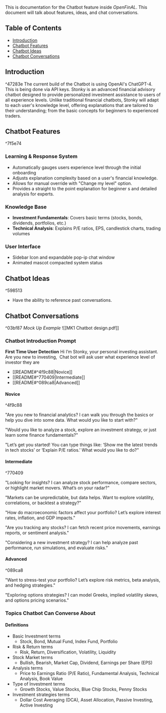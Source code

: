 This is documentation for the Chatbot feature inside *OpenFinAL*. This document will talk about features, ideas, and chat conversations. 
## Table of Contents
- [Introduction](#Introduction)
- [Chatbot Features](#https://github.com/Cipher-gg/OpenFinAL-Fork/blob/main/documentation/readme.md#chatbot-features)
- [Chatbot Ideas](#ChatbotIdeas)
- [Chatbot Conversations](#ChatbotConversations)

## Introduction
^47283e
The current build of the Chatbot is using OpenAI's ChatGPT-4. This is being done via API keys. Stonky is an advanced financial advisory chatbot designed to provide personalized investment assistance to users of all experience levels. Unlike traditional financial chatbots, Stonky will adapt to each user's knowledge level, offering explanations that are tailored to their understanding; from the basic concepts for beginners to experienced traders. 
## Chatbot Features
^7f5e74
### Learning & Response System
- Automatically gauges users experience level through the initial onboarding 
- Adjusts explanation complexity based on a user's financial knowledge. 
- Allows for manual override with "Change my level" option.
- Provides a straight to the point explanation for beginner s and detailed analysis for experts. 
### Knowledge Base
- **Investment Fundamentals**: Covers basic terms (stocks, bonds, dividends, portfolios, etc.)
- **Technical Analysis**: Explains P/E ratios, EPS, candlestick charts, trading volumes
### User Interface
- Sidebar Icon and expandable pop-ip chat window
- Animated mascot compacted system status
## Chatbot Ideas
^598513
- Have the ability to reference past conversations.
## Chatbot Conversations
^03bf87
*Mock Up Example*
![[MK1 Chatbot design.pdf]]
### Chatbot Introduction Prompt
**First Time User Detection**
Hi I’m Stonky, your personal investing assistant. Are you new to investing, 
Chat bot will ask user what experience level of investor they are
- [[README#^4f9c88|Novice]]
- [[README#^770409|Intermediate]] 
- [[README#^089ca8|Advanced]]
#### Novice 
^4f9c88

"Are you new to financial analytics? I can walk you through the basics or help you dive into some data. What would you like to start with?"  

"Would you like to analyze a stock, explore an investment strategy, or just learn some finance fundamentals?"  

"Let’s get you started! You can type things like: ‘Show me the latest trends in tech stocks’ or ‘Explain P/E ratios.’ What would you like to do?"

#### Intermediate 
^770409

"Looking for insights? I can analyze stock performance, compare sectors, or highlight market movers. What’s on your radar?"

"Markets can be unpredictable, but data helps. Want to explore volatility, correlations, or backtest a strategy?"

"How do macroeconomic factors affect your portfolio? Let’s explore interest rates, inflation, and GDP impacts."

"Are you tracking any stocks? I can fetch recent price movements, earnings reports, or sentiment analysis."

"Considering a new investment strategy? I can help analyze past performance, run simulations, and evaluate risks."

#### Advanced 
^089ca8

"Want to stress-test your portfolio? Let’s explore risk metrics, beta analysis, and hedging strategies."

"Exploring options strategies? I can model Greeks, implied volatility skews, and options pricing scenarios."

### Topics Chatbot Can Converse About
#### Definitions
- Basic Investment terms
	- Stock, Bond, Mutual Fund, Index Fund, Portfolio
- Risk & Return terms
	- Risk, Return, Diversification, Volatility, Liquidity
- Stock Market terms
	- Bullish, Bearish, Market Cap, Dividend, Earnings per Share (EPS)
- Analysis terms
	- Price to Earnings Ratio (P/E Ratio), Fundamental Analysis, Technical Analysis, Book Value
- Type of Investment terms
	- Growth Stocks, Value Stocks, Blue Chip Stocks, Penny Stocks
- Investment strategies terms
	- Dollar Cost Averaging (DCA), Asset Allocation, Passive Investing, Active Investing
